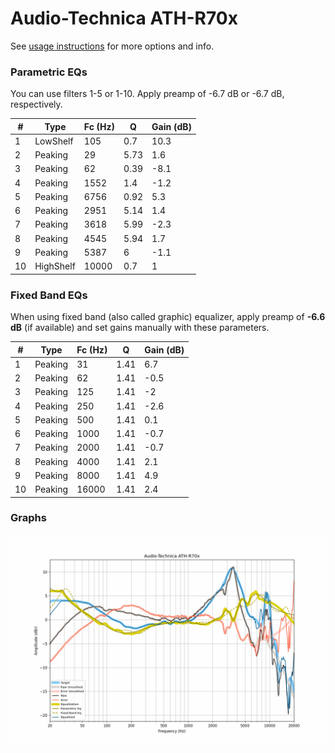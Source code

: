 # Audio-Technica ATH-R70x
See [usage instructions](https://github.com/jaakkopasanen/AutoEq#usage) for more options and info.

### Parametric EQs
You can use filters 1-5 or 1-10. Apply preamp of -6.7 dB or -6.7 dB, respectively.

|   # | Type      |   Fc (Hz) |    Q |   Gain (dB) |
|-----|-----------|-----------|------|-------------|
|   1 | LowShelf  |       105 | 0.7  |        10.3 |
|   2 | Peaking   |        29 | 5.73 |         1.6 |
|   3 | Peaking   |        62 | 0.39 |        -8.1 |
|   4 | Peaking   |      1552 | 1.4  |        -1.2 |
|   5 | Peaking   |      6756 | 0.92 |         5.3 |
|   6 | Peaking   |      2951 | 5.14 |         1.4 |
|   7 | Peaking   |      3618 | 5.99 |        -2.3 |
|   8 | Peaking   |      4545 | 5.94 |         1.7 |
|   9 | Peaking   |      5387 | 6    |        -1.1 |
|  10 | HighShelf |     10000 | 0.7  |         1   |

### Fixed Band EQs
When using fixed band (also called graphic) equalizer, apply preamp of **-6.6 dB** (if available) and set gains manually with these parameters.

|   # | Type    |   Fc (Hz) |    Q |   Gain (dB) |
|-----|---------|-----------|------|-------------|
|   1 | Peaking |        31 | 1.41 |         6.7 |
|   2 | Peaking |        62 | 1.41 |        -0.5 |
|   3 | Peaking |       125 | 1.41 |        -2   |
|   4 | Peaking |       250 | 1.41 |        -2.6 |
|   5 | Peaking |       500 | 1.41 |         0.1 |
|   6 | Peaking |      1000 | 1.41 |        -0.7 |
|   7 | Peaking |      2000 | 1.41 |        -0.7 |
|   8 | Peaking |      4000 | 1.41 |         2.1 |
|   9 | Peaking |      8000 | 1.41 |         4.9 |
|  10 | Peaking |     16000 | 1.41 |         2.4 |

### Graphs
![](./Audio-Technica%20ATH-R70x.png)
